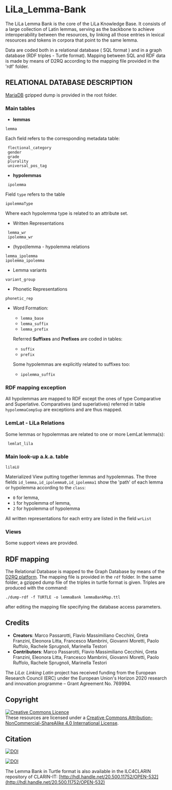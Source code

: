 # LiLa_Lemma-Bank
The LiLa Lemma Bank is the core of the LiLa Knowledge Base. It consists of a large collection of
Latin lemmas, serving as the backbone to achieve interoperability between the resources, by linking all those entries in lexical resources and tokens in corpora that point to the same lemma.

Data are coded both in a relational database ( SQL format ) and in a graph database (RDF triples - Turtle format).
Mapping between SQL and RDF data is made by means of D2RQ according to the mapping file provided in the 'rdf' folder.

##  RELATIONAL DATABASE DESCRIPTION

[MariaDB](https://mariadb.com/) gzipped dump is provided in the root folder.
 
### Main tables

* **lemmas** 
```
lemma
```
Each field refers to the corresponding metadata table:
```
 flectional_category 
 gender              
 grade               
 plurality           
 universal_pos_tag   
```


* **hypolemmas**
```
 ipolemma            
```
Field `type` refers to the table
```
ipolemmaType
```
Where each hypolemma type is related to an attribute set.


* Written Representations
```
 lemma_wr            
 ipolemma_wr         
```


* (hypo)lemma - hypolemma relations
```
lemma_ipolemma
ipolemma_ipolemma
```

* Lemma variants 
```
variant_group
``` 

* Phonetic Representations
```
phonetic_rep
```

* Word Formation:
    - `lemma_base` 
    - `lemma_suffix`
    - `lemma_prefix`
    
    Referred **Suffixes**  and  **Prefixes** are coded in tables:
    - `suffix`
    - `prefix`
    
    Some hypolemmas are explicitly related to suffixes too:
    - `ipolemma_suffix`



### RDF mapping exception
All hypolemmas are mapped to RDF except the ones of type Comparative and Superlative.
Comparatives (and superlatives) referred in table ```hypolemmaCompSup``` are exceptions and are thus mapped.



### LemLat - LiLa Relations

Some lemmas or hypolemmas are related to one or more LemLat lemma(s):
```
 lemlat_lila        
``` 



### Main look-up a.k.a. table

```
lilaLU
``` 
Materialized View putting together lemmas and hypolemmas.
The three fields ```id_lemma,id_ipolemma0,id_ipolemma1``` show the 'path' of 
each lemma or hypolemma according to the  ```class```: 
- `0` for  lemma, 
- `1` for  hypolemma of lemma, 
- `2` for  hypolemma of hypolemma

All written representations for each entry are listed in the field ```wrList```


### Views
Some support views are provided.



## RDF mapping

The Relational Database is mapped to the Graph Database by means of the [D2RQ platform](http://d2rq.org/).
The mapping file is provided in the ```rdf``` folder.
In the same folder, a gzipped dump file of the triples in turtle format is given.
Triples are produced with the command:

```
./dump-rdf -f TURTLE -o lemmaBank lemmaBankMap.ttl
```

after editing the mapping file specifying the database access parameters.


## Credits

- **Creators**: Marco Passarotti, Flavio Massimiliano Cecchini, Greta Franzini, Eleonora Litta, Francesco Mambrini, Giovanni Moretti, Paolo Ruffolo, Rachele Sprugnoli, Marinella Testori
- **Contributors**: Marco Passarotti, Flavio Massimiliano Cecchini, Greta Franzini, Eleonora Litta, Francesco Mambrini, Giovanni Moretti, Paolo Ruffolo, Rachele Sprugnoli, Marinella Testori

The _LiLa: Linking Latin_ project has received funding from the European Research Council (ERC) under the European Union's Horizon 2020 research and innovation programme – Grant Agreement No. 769994.

## Copyright
<a rel="license" href="http://creativecommons.org/licenses/by-nc-sa/4.0/"><img alt="Creative Commons Licence" style="border-width:0" src="https://i.creativecommons.org/l/by-nc-sa/4.0/88x31.png" /></a><br />These resources are licensed under a <a rel="license" href="http://creativecommons.org/licenses/by-nc-sa/4.0/">Creative Commons Attribution-NonCommercial-ShareAlike 4.0 International License</a>.

## Citation
[![DOI](https://zenodo.org/badge/DOI/10.5281/zenodo.4017229.svg)](https://doi.org/10.5281/zenodo.4017229)

[![DOI](https://zenodo.org/badge/296268550.svg)](https://zenodo.org/badge/latestdoi/296268550)

The Lemma Bank in Turtle format is also available in the ILC4CLARIN repository of CLARIN-IT: [http://hdl.handle.net/20.500.11752/OPEN-532](http://hdl.handle.net/20.500.11752/OPEN-532)

